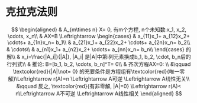 # 克拉克法则

$$
\begin{aligned}
	& A_{m\times n} X= 0, 有m个方程, n个未知数:x_1, x_2, \cdots, x_n\\
	& AX=B \Leftrightarrow
	\begin{cases}
		& a_{11}x_1+ a_{12}x_2+ \cdots+ a_{1n}x_n= b_1\\
		& a_{21}x_1+ a_{22}x_2+ \cdots+ a_{2n}x_n= b_2\\
		& \cdots\\
		& a_{n1}x_1+ a_{n2}x_2+ \cdots+ a_{nn}x_n= b_n\\
	\end{cases} 的解\\
	& x_i=\frac{|A_i|}{|A|}, |A_i| 是|A|中第i列元素换成b_1, b_2, \cdot, b_n后的行列式\\
	& 推论: B=[b_1, b_2, \cdots, b_n]^T= 0\\
	& 齐次方程AX=0: \\
	&\qquad \textcolor{red}{|A|\not= 0} 的充要条件是方程组有\textcolor{red}{唯一零解}\Leftrightarrow r(A)=n \Leftrightarrow A可逆 \Leftrightarrow A线性无关\\
	&\qquad 反之, \textcolor{red}{有非零解, |A|=0} \Leftrightarrow r(A)< n\Leftrightarrow A不可逆 \Leftrightarrow A线性相关
\end{aligned}
$$
